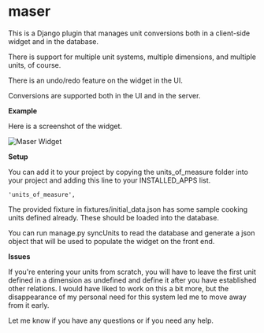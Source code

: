 maser
=====

This is a Django plugin that manages unit conversions both in a client-side widget and in the database.

There is support for multiple unit systems, multiple dimensions, and multiple units, of course.

There is an undo/redo feature on the widget in the UI.

Conversions are supported both in the UI and in the server.

**Example**

Here is a screenshot of the widget.

![Maser Widget](/justinbangerter/maser/blob/master/maser-widget.png?raw=true)


**Setup**

You can add it to your project by copying the units_of_measure folder into your project and adding this line to your INSTALLED_APPS list.

    'units_of_measure',
    
The provided fixture in fixtures/initial_data.json has some sample cooking units defined already.  These should be loaded into the database.

You can run manage.py syncUnits to read the database and generate a json object that will be used to populate the widget on the front end.


**Issues**

If you're entering your units from scratch, you will have to leave the first unit defined in a dimension as undefined and define it after you have established other relations.  I would have liked to work on this a bit more, but the disappearance of my personal need for this system led me to move away from it early.

Let me know if you have any questions or if you need any help.